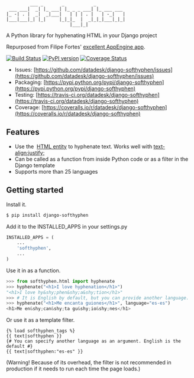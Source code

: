 
<pre><code>         ___ _       _           _
 ___ ___|  _| |_ ___| |_ _ _ ___| |_ ___ ___
|_ -| . |  _|  _|___|   | | | . |   | -_|   |
|___|___|_| |_|     |_|_|_  |  _|_|_|___|_|_|
                        |___|_|              </code></pre>

A Python library for hyphenating HTML in your Django project

Repurposed from Filipe Fortes' [excellent AppEngine app](https://github.com/fortes/softhyphen).

[![Build Status](https://travis-ci.org/datadesk/django-softhyphen.png?branch=master)](https://travis-ci.org/datadesk/django-softhyphen)
[![PyPI version](https://badge.fury.io/py/django-softhyphen.png)](http://badge.fury.io/py/django-softhyphen)
[![Coverage Status](https://coveralls.io/repos/datadesk/django-softhyphen/badge.png?branch=master)](https://coveralls.io/r/datadesk/django-softhyphen?branch=master)

* Issues: [https://github.com/datadesk/django-softhyphen/issues](https://github.com/datadesk/django-softhyphen/issues)
* Packaging: [https://pypi.python.org/pypi/django-softhyphen](https://pypi.python.org/pypi/django-softhyphen)
* Testing: [https://travis-ci.org/datadesk/django-softhyphen](https://travis-ci.org/datadesk/django-softhyphen)
* Coverage: [https://coveralls.io/r/datadesk/django-softhyphen](https://coveralls.io/r/datadesk/django-softhyphen)

Features
--------

* Use the <code>&shy;</code> [HTML entity](http://www.w3.org/TR/html4/struct/text.html#h-9.3.3) to hyphenate text. Works well with [text-align:justify;](http://www.w3schools.com/cssref/pr_text_text-align.asp)
* Can be called as a function from inside Python code or as a filter in the Django template
* Supports more than 25 languages

Getting started
---------------

Install it.

```bash
$ pip install django-softhyphen
```

Add it to the INSTALLED_APPS in your settings.py

```python
INSTALLED_APPS = (
    ...
    'softhyphen',
    ...
)
```

Use it in as a function.

```python
>>> from softhyphen.html import hyphenate
>>> hyphenate("<h1>I love hyphenation</h1>")
"<h1>I love hy&shy;phen&shy;a&shy;tion</h1>"
>>> # It is English by default, but you can provide another language.
>>> hyphenate("<h1>Me encanta guiones</h1>", language="es-es")
<h1>Me en&shy;can&shy;ta gu&shy;io&shy;nes</h1>
```

Or use it as a template filter.

```django+html
{% load softhyphen_tags %}
{{ text|softhyphen }}
{# You can specify another language as an argument. English is the default #}
{{ text|softhyphen:"es-es" }}
```

(Warning! Because of its overhead, the filter is not recommended in production if it needs to run each time the page loads.)
